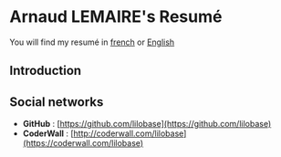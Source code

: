 # Arnaud LEMAIRE's Resumé

You will find my resumé in [french](french/home.md) or [English](english/home.md)

## Introduction

## Social networks

* **GitHub** : [https://github.com/lilobase](https://github.com/lilobase) 
* **CoderWall** : [http://coderwall.com/lilobase](https://coderwall.com/lilobase)